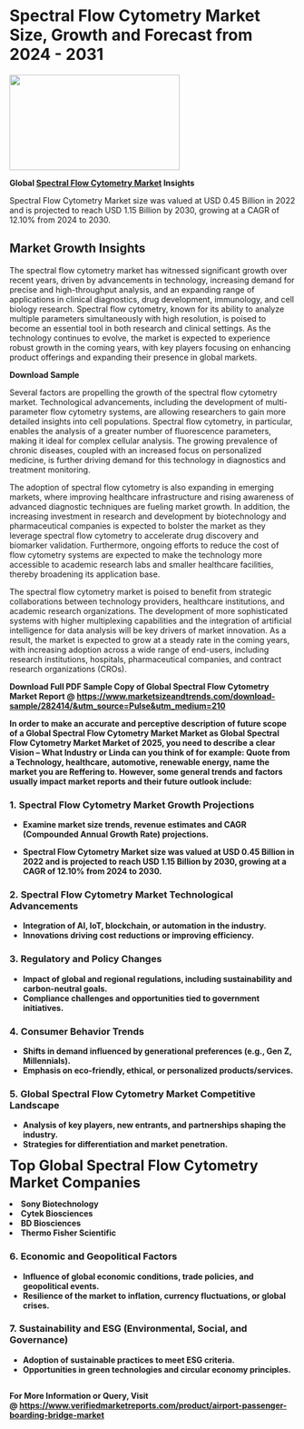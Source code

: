 <H1>Spectral Flow Cytometry Market Size, Growth and Forecast from 2024 - 2031</H1><img class="aligncenter size-medium wp-image-584254" src="https://thirdeyenews.in/wp-content/uploads/2024/09/Global-Market-Research-300x168.jpeg" alt="" width="300" height="168" /><p><strong>Global&nbsp;<a href="https://www.marketsizeandtrends.com/download-sample/282414/&amp;utm_source=Pulse&amp;utm_medium=210">Spectral Flow Cytometry Market</a> Insights</strong></p><p>Spectral Flow Cytometry Market size was valued at USD 0.45 Billion in 2022 and is projected to reach USD 1.15 Billion by 2030, growing at a CAGR of 12.10% from 2024 to 2030.</p><p><h2>Market Growth Insights</h2> <p>The spectral flow cytometry market has witnessed significant growth over recent years, driven by advancements in technology, increasing demand for precise and high-throughput analysis, and an expanding range of applications in clinical diagnostics, drug development, immunology, and cell biology research. Spectral flow cytometry, known for its ability to analyze multiple parameters simultaneously with high resolution, is poised to become an essential tool in both research and clinical settings. As the technology continues to evolve, the market is expected to experience robust growth in the coming years, with key players focusing on enhancing product offerings and expanding their presence in global markets.</p> <p><strong>Download Sample</strong></p> <p>Several factors are propelling the growth of the spectral flow cytometry market. Technological advancements, including the development of multi-parameter flow cytometry systems, are allowing researchers to gain more detailed insights into cell populations. Spectral flow cytometry, in particular, enables the analysis of a greater number of fluorescence parameters, making it ideal for complex cellular analysis. The growing prevalence of chronic diseases, coupled with an increased focus on personalized medicine, is further driving demand for this technology in diagnostics and treatment monitoring.</p> <p>The adoption of spectral flow cytometry is also expanding in emerging markets, where improving healthcare infrastructure and rising awareness of advanced diagnostic techniques are fueling market growth. In addition, the increasing investment in research and development by biotechnology and pharmaceutical companies is expected to bolster the market as they leverage spectral flow cytometry to accelerate drug discovery and biomarker validation. Furthermore, ongoing efforts to reduce the cost of flow cytometry systems are expected to make the technology more accessible to academic research labs and smaller healthcare facilities, thereby broadening its application base.</p> <p>The spectral flow cytometry market is poised to benefit from strategic collaborations between technology providers, healthcare institutions, and academic research organizations. The development of more sophisticated systems with higher multiplexing capabilities and the integration of artificial intelligence for data analysis will be key drivers of market innovation. As a result, the market is expected to grow at a steady rate in the coming years, with increasing adoption across a wide range of end-users, including research institutions, hospitals, pharmaceutical companies, and contract research organizations (CROs).</p> <p><strong></p><p><span class=""><strong>Download Full PDF Sample Copy of Global Spectral Flow Cytometry Market Report</strong> @ <a href="https://www.marketsizeandtrends.com/download-sample/282414/&amp;utm_source=Pulse&amp;utm_medium=210" target="_blank">https://www.marketsizeandtrends.com/download-sample/282414/&amp;utm_source=Pulse&amp;utm_medium=210</a></span></p><p>In order to make an accurate and perceptive description of future scope of a Global&nbsp;Spectral Flow Cytometry Market Market as Global&nbsp;Spectral Flow Cytometry Market Market of 2025, you need to describe a clear Vision &ndash; What Industry or Linda can you think of for example: Quote from a Technology, healthcare, automotive, renewable energy, name the market you are Reffering to. However, some general trends and factors usually impact market reports and their future outlook include:</p><h3>1.&nbsp;<strong>Spectral Flow Cytometry Market Growth Projections</strong></h3><ul><li>Examine market size trends, revenue estimates and CAGR (Compounded Annual Growth Rate) projections.</li><li><p>Spectral Flow Cytometry Market size was valued at USD 0.45 Billion in 2022 and is projected to reach USD 1.15 Billion by 2030, growing at a CAGR of 12.10% from 2024 to 2030.</p></li></ul><h3>2.&nbsp;<strong>Spectral Flow Cytometry Market Technological Advancements</strong></h3><ul><li>Integration of AI, IoT, blockchain, or automation in the industry.</li><li>Innovations driving cost reductions or improving efficiency.</li></ul><h3>3.&nbsp;<strong>Regulatory and Policy Changes</strong></h3><ul><li>Impact of global and regional regulations, including sustainability and carbon-neutral goals.</li><li>Compliance challenges and opportunities tied to government initiatives.</li></ul><h3>4.&nbsp;<strong>Consumer Behavior Trends</strong></h3><ul><li>Shifts in demand influenced by generational preferences (e.g., Gen Z, Millennials).</li><li>Emphasis on eco-friendly, ethical, or personalized products/services.</li></ul><h3>5.&nbsp;<strong>Global Spectral Flow Cytometry Market Competitive Landscape</strong></h3><ul><li>Analysis of key players, new entrants, and partnerships shaping the industry.</li><li>Strategies for differentiation and market penetration.</li></ul><p data-pm-slice="1 1 []"><span style="color: inherit; font-family: inherit; font-size: 25px;">Top Global Spectral Flow Cytometry Market Companies</span></p><div class="" data-test-id=""><p><li>Sony Biotechnology</li><li> Cytek Biosciences</li><li> BD Biosciences</li><li> Thermo Fisher Scientific</li></p></div><h3>6.&nbsp;<strong>Economic and Geopolitical Factors</strong></h3><ul><li>Influence of global economic conditions, trade policies, and geopolitical events.</li><li>Resilience of the market to inflation, currency fluctuations, or global crises.</li></ul><h3>7.&nbsp;<strong>Sustainability and ESG (Environmental, Social, and Governance)</strong></h3><ul><li>Adoption of sustainable practices to meet ESG criteria.</li><li>Opportunities in green technologies and circular economy principles.</li></ul><h2><strong style="font-size: 14px;">For More Information or Query, Visit @&nbsp;</strong><a style="background-color: #ffffff; font-size: 14px;" href="https://www.marketsizeandtrends.com/report/spectral-flow-cytometry-market/" target="_blank">https://www.verifiedmarketreports.com/product/airport-passenger-boarding-bridge-market</a></h2>
